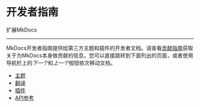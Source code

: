 # 开发者指南

扩展MkDocs

---

MkDocs开发者指南提供给第三方主题和插件的开发者文档。请查看[贡献指南]获取关于为MkDocs本身做贡献的信息。您可以直接跳转到下面列出的页面，或者使用导航栏上的*下一个*和*上一个*按钮依次移动文档。

- [主题](themes.md)
- [翻译](translations.md)
- [插件](plugins.md)
- [API参考](api.md)

[贡献指南]: ../about/contributing.md